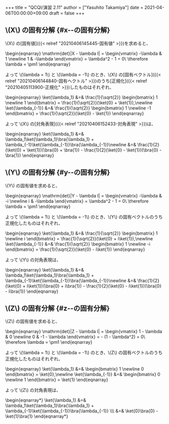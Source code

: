 +++
title = "QCQI/演習 2.11"
author = ["Yasuhito Takamiya"]
date = 2021-04-06T00:00:00+09:00
draft = false
+++

## \\(X\\) の固有分解 {#x--の固有分解}

\\(X\\) の[固有値]({{< relref "20210406145445-固有値" >}})を求めると、

\begin{eqnarray}
  \mathrm{det}|X - \lambda I| = \begin{vmatrix}
    -\lambda & 1 \newline
    1 & -\lambda
  \end{vmatrix} = \lambda^2 - 1 = 0\ \therefore \lambda = \pm1
\end{eqnarray}

よって \\(\lambda = 1\\) と \\(\lambda = -1\\) のとき、\\(X\\) の[固有ベクトル]({{< relref "20210406144840-固有ヘクトル" >}})のうち[正規化]({{< relref "20210405113900-正規化" >}})したものはそれぞれ、

\begin{eqnarray}
  \ket{\lambda\_1} &=& \frac{1}{\sqrt{2}}
  \begin{bmatrix}
    1 \newline
    1
  \end{bmatrix}
  = \frac{1}{\sqrt{2}}(\ket{0} + \ket{1}),\newline
  \ket{\lambda\_{-1}} &=& \frac{1}{\sqrt{2}}
  \begin{bmatrix}
    1 \newline
    -1
  \end{bmatrix}
  = \frac{1}{\sqrt{2}}(\ket{0} - \ket{1})
\end{eqnarray}

よって \\(X\\) の[対角表現]({{< relref "20210406152433-対角表現" >}})は、

\begin{eqnarray}
  \ket{\lambda\_1} &=& \lambda\_1\ket{\lambda\_1}\bra{\lambda\_1} + \lambda\_{-1}\ket{\lambda\_{-1}}\bra{\lambda\_{-1}}\newline
  &=& \frac{1}{2}(\ket{0} + \ket{1})(\bra{0} + \bra{1}) - \frac{1}{2}(\ket{0} - \ket{1})(\bra{0} - \bra{1})
\end{eqnarray}


## \\(Y\\) の固有分解 {#y--の固有分解}

\\(Y\\) の固有値を求めると、

\begin{eqnarray}
  \mathrm{det}|Y - \lambda I| = \begin{vmatrix}
    -\lambda & -i \newline
    i & -\lambda
  \end{vmatrix} = \lambda^2 - 1 = 0\ \therefore \lambda = \pm1
\end{eqnarray}

よって \\(\lambda = 1\\) と \\(\lambda = -1\\) のとき、\\(Y\\) の固有ベクトルのうち正規化したものはそれぞれ、

\begin{eqnarray}
  \ket{\lambda\_1} &=& \frac{1}{\sqrt{2}}
  \begin{bmatrix}
    1 \newline
    i
  \end{bmatrix}
  = \frac{1}{\sqrt{2}}(\ket{0} + i\ket{1}),\newline
  \ket{\lambda\_{-1}} &=& \frac{1}{\sqrt{2}}
  \begin{bmatrix}
    1 \newline
    -i
  \end{bmatrix}
  = \frac{1}{\sqrt{2}}(\ket{0} - i\ket{1})
\end{eqnarray}

よって \\(Y\\) の対角表現は、

\begin{eqnarray}
  \ket{\lambda\_1} &=& \lambda\_1\ket{\lambda\_1}\bra{\lambda\_1} + \lambda\_{-1}\ket{\lambda\_{-1}}\bra{\lambda\_{-1}}\newline
  &=& \frac{1}{2}(\ket{0} + i\ket{1})(\bra{0} + i\bra{1}) - \frac{1}{2}(\ket{0} - i\ket{1})(\bra{0} - i\bra{1})
\end{eqnarray}


## \\(Z\\) の固有分解 {#z--の固有分解}

\\(Z\\) の固有値を求めると、

\begin{eqnarray}
  \mathrm{det}|Z - \lambda I| = \begin{vmatrix}
    1 - \lambda & 0 \newline
    0 & -1 - \lambda
  \end{vmatrix} = - (1 - \lambda^2) = 0\ \therefore \lambda = \pm1
\end{eqnarray}

よって \\(\lambda = 1\\) と \\(\lambda = -1\\) のとき、\\(Z\\) の固有ベクトルのうち正規化したものはそれぞれ、

\begin{eqnarray}
  \ket{\lambda\_1} &=&
  \begin{bmatrix}
    1 \newline
    0
  \end{bmatrix}
  = \ket{0},\newline
  \ket{\lambda\_{-1}} &=&
  \begin{bmatrix}
    0 \newline
    1
  \end{bmatrix}
  = \ket{1}
\end{eqnarray}

よって \\(Z\\) の対角表現は、

\begin{eqnarray\*}
  \ket{\lambda\_1} &=& \lambda\_1\ket{\lambda\_1}\bra{\lambda\_1} + \lambda\_{-1}\ket{\lambda\_{-1}}\bra{\lambda\_{-1}} \\\\\\
  &=& \ket{0}\bra{0} - \ket{1}\bra{1}
\end{eqnarray\*}

